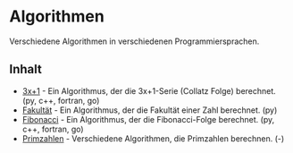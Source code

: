 # Algorithmen

Verschiedene Algorithmen in verschiedenen Programmiersprachen.

## Inhalt

- [3x+1](./3x+1/README.md) - Ein Algorithmus, der die 3x+1-Serie (Collatz Folge) berechnet. (py, c++, fortran, go)
- [Fakultät](./Fakultät/README.md) - Ein Algorithmus, der die Fakultät einer Zahl berechnet. (py)
- [Fibonacci](./Fibonacci/README.md) - Ein Algorithmus, der die Fibonacci-Folge berechnet. (py, c++, fortran, go)
- [Primzahlen](./Primzahlen/README.md) - Verschiedene Algorithmen, die Primzahlen berechnen. (-)